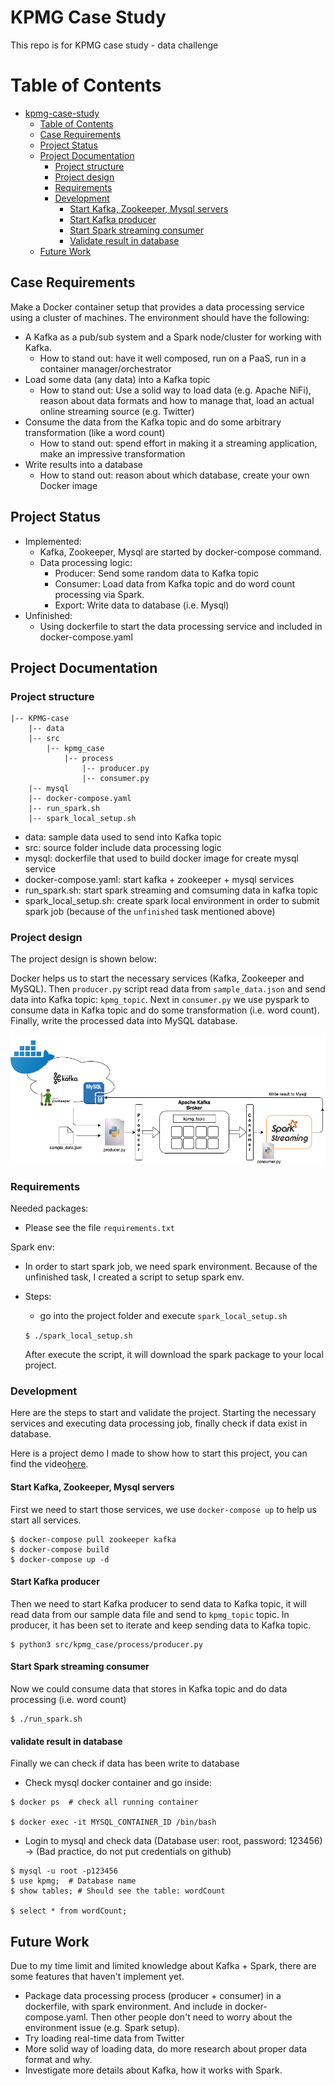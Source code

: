 # KPMG Case Study

This repo is for KPMG case study - data challenge

Table of Contents
=================

   * [kpmg-case-study](#kpmg-case-study)
      * [Table of Contents](#table-of-contents)
      * [Case Requirements](#case-requirements)
      * [Project Status](#project-status)
      * [Project Documentation](#project-documentation)
         * [Project structure](#project-structure)
         * [Project design](#project-design)
         * [Requirements](#requirements)
         * [Development](#development)
            * [Start Kafka, Zookeeper, Mysql servers](#experiment)
            * [Start Kafka producer](#start-kafka-producer)
            * [Start Spark streaming consumer](#start-spark-streaming-consumer)
            * [Validate result in database](#validate-result-in-database)
      * [Future Work](#future-work)
      
      
## Case Requirements
Make a Docker container setup that provides a data processing service using a cluster of machines. The environment should have the following:
 
- A Kafka as a pub/sub system and a Spark node/cluster for working with Kafka. 
  - How to stand out: have it well composed, run on a PaaS, run in a container manager/orchestrator
- Load some data (any data) into a Kafka topic 
  - How to stand out: Use a solid way to load data (e.g. Apache NiFi), reason about data formats and how to manage that, load an actual online streaming source (e.g. Twitter)
- Consume the data from the Kafka topic and do some arbitrary transformation (like a word count)
  - How to stand out: spend effort in making it a streaming application, make an impressive transformation
- Write results into a database
  - How to stand out: reason about which database, create your own Docker image
  
## Project Status
- Implemented:
  - Kafka, Zookeeper, Mysql are started by docker-compose command.
  - Data processing logic:
    - Producer: Send some random data to Kafka topic
    - Consumer: Load data from Kafka topic and do word count processing via Spark.
    - Export: Write data to database (i.e. Mysql)
- Unfinished:
  - Using dockerfile to start the data processing service and included in docker-compose.yaml
  
## Project Documentation 

### Project structure

```
|-- KPMG-case
    |-- data
    |-- src
        |-- kpmg_case
            |-- process
                |-- producer.py
                |-- consumer.py
    |-- mysql
    |-- docker-compose.yaml
    |-- run_spark.sh
    |-- spark_local_setup.sh
```

- data: sample data used to send into Kafka topic
- src: source folder include data processing logic
- mysql: dockerfile that used to build docker image for create mysql service
- docker-compose.yaml: start kafka + zookeeper + mysql services
- run_spark.sh: start spark streaming and comsuming data in kafka topic
- spark_local_setup.sh: create spark local environment in order to submit spark job (because of the 
`unfinished` task mentioned above)

### Project design
The project design is shown below: 

Docker helps us to start the necessary services (Kafka, Zookeeper and MySQL).
Then `producer.py` script read data from `sample_data.json` and send data into Kafka topic: `kpmg_topic`.
Next in `consumer.py` we use pyspark to consume data in Kafka topic and do some transformation (i.e. word count).
Finally, write the processed data into MySQL database.

![alt text](./data/KPMG_case.png?raw=true)
### Requirements

Needed packages:
- Please see the file `requirements.txt`

Spark env:
- In order to start spark job, we need spark environment. Because of the unfinished task, I created a script
to setup spark env.
- Steps:
  - go into the project folder and execute `spark_local_setup.sh`
  
  ``$ ./spark_local_setup.sh``
  
  After execute the script, it will download the spark package to your local project. 
  
### Development
Here are the steps to start and validate the project. Starting the necessary services and executing data processing job, finally check 
if data exist in database.

Here is a project demo I made to show how to start this project, you can find the video[here](#https://drive.google.com/file/d/1kex62GmdBnY_ThdBs7Xg-QAC7-Js6kvn/view?usp=sharing). 


#### Start Kafka, Zookeeper, Mysql servers
First we need to start those services, we use `docker-compose up` to help us start all services.

```shell script
$ docker-compose pull zookeeper kafka
$ docker-compose build
$ docker-compose up -d
```

#### Start Kafka producer
Then we need to start Kafka producer to send data to Kafka topic, it will read data from our sample data
file and send to `kpmg_topic` topic. In producer, it has been set to iterate and keep sending data to Kafka topic. 

```shell script
$ python3 src/kpmg_case/process/producer.py
```

#### Start Spark streaming consumer
Now we could consume data that stores in Kafka topic and do data processing (i.e. word count)

```
$ ./run_spark.sh
```

#### validate result in database
Finally we can check if data has been write to database

- Check mysql docker container and go inside:
```shell script
$ docker ps  # check all running container

$ docker exec -it MYSQL_CONTAINER_ID /bin/bash
```

- Login to mysql and check data (Database user: root, password: 123456) -> (Bad practice, do not put credentials on github)
```shell script
$ mysql -u root -p123456
$ use kpmg;  # Database name
$ show tables; # Should see the table: wordCount

$ select * from wordCount;
```


## Future Work
Due to my time limit and limited knowledge about Kafka + Spark, there are some features that haven't implement yet.

- Package data processing process (producer + consumer) in a dockerfile, with spark environment. And include 
in docker-compose.yaml. Then other people don't need to worry about the environment issue (e.g. Spark setup).
- Try loading real-time data from Twitter
- More solid way of loading data, do more research about proper data format and why.
- Investigate more details about Kafka, how it works with Spark.
